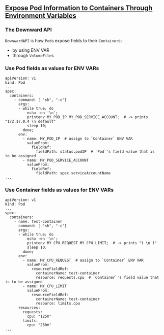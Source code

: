 ## [Expose Pod Information to Containers Through Environment Variables](https://kubernetes.io/docs/tasks/inject-data-application/environment-variable-expose-pod-information/)

### The Downward API

`DownwardAPI` is how `Pod`s expose fields to their `Container`s:
* by using ENV VAR
* through `VolumeFile`s

### Use Pod fields as values for ENV VARs

```
apiVersion: v1
kind: Pod
...
spec:
  containers:
    - command: [ "sh", "-c"]
      args:
      - while true; do
          echo -en '\n';
          printenv MY_POD_IP MY_POD_SERVICE_ACCOUNT;  # -> prints "172.17.0.4 \n default"
          sleep 10;
        done;
      env:
        - name: MY_POD_IP  # assign to `Container` ENV VAR
          valueFrom:
            fieldRef:
              fieldPath: status.podIP  # `Pod`'s field value that is to be assigned
        - name: MY_POD_SERVICE_ACCOUNT
          valueFrom:
            fieldRef:
              fieldPath: spec.serviceAccountName
...
```

### Use Container fields as values for ENV VARs

```
apiVersion: v1
kind: Pod
...
spec:
  containers:
    - name: test-container
      command: [ "sh", "-c"]
      args:
      - while true; do
          echo -en '\n';
          printenv MY_CPU_REQUEST MY_CPU_LIMIT;  # -> prints "1 \n 1"
          sleep 10;
        done;
      env:
        - name: MY_CPU_REQUEST  # assign to `Container` ENV VAR
          valueFrom:
            resourceFieldRef:
              containerName: test-container
              resource: requests.cpu  # `Container`'s field value that is to be assigned
        - name: MY_CPU_LIMIT
          valueFrom:
            resourceFieldRef:
              containerName: test-container
              resource: limits.cpu
      resources:
        requests:
          cpu: "125m"
        limits:
          cpu: "250m"
...
```
